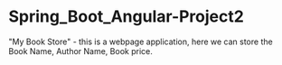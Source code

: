 # Spring_Boot_Angular-Project2
"My Book Store" - this is a webpage application, here we can store the Book Name, Author Name, Book price.
